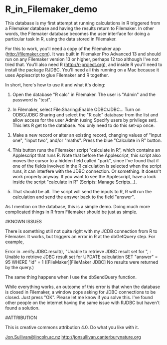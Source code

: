 # R_in_Filemaker_demo
This database is my first attempt at running calculations in R triggered from a Filemaker database and having the results return to Filemaker. In other words, the Filemaker database becomes the user interface for doing a particular task in R, using the data stored in Filemaker.

For this to work, you'll need a copy of the Filemaker app (http://filemaker.com). It was built in Filemaker Pro Advanced 13 and should run on any Filemaker version  13 or higher, perhaps 12 too although I've not tried that. You'll also need R (http://r-project.org), and inside R you'll need to install the package RJDBC. You'll need all this running on a Mac because it uses Applescript to glue Filemaker and R together.

In short, here's how to use it and what it's doing:

1) Open the database "R calc" in Filemaker. The user is "Admin" and the password is "test".

2) In Filemaker, select File:Sharing:Enable ODBC/JDBC... Turn on ODBC/JDBC Sharing and select the "R calc" database from the list and allow access for the user Admin (using Specify users by privilege set). This lets R get to the database. You only need to do this set-up once.

3) Make a new record or alter an existing record, changing values of "input one", "input two", and/or "maths". Press the blue "Calculate in R" button.

4) This button runs the Filemaker script "calculate in R", which contains an Applescript that runs R. Note that before the Applescript, this script also moves the cursor to a hidden field called "park", since I've found that if one of the fields involved in the R calculation is selected when the script runs, it can interfere with the JDBC connection. Or something. It doesn't work properly anyway. If you want to see the Applescript, have a look inside the script "calculate in R" (Scripts: Manage Scripts...).

5) That should be all. The script will send the inputs to R, R will run the calculation and send the answer back to the field "answer".

As I mention on the database, this is a simple demo. Doing much more complicated things in R from Filemaker should be just as simple.


#KNOWN ISSUES

There is something still not quite right with my JCDB connection from R to Filemaker. It works, but triggers an error in R at the dbGetQuery step. For example,

Error in .verify.JDBC.result(r, "Unable to retrieve JDBC result set for ",  : 
  Unable to retrieve JDBC result set for UPDATE calculation SET "answer" = 95 WHERE "id" = 1 ([FileMaker][FileMaker JDBC] No results were returned by the query.)

The same thing happens when I use the dbSendQuery function.

While everything works, an outcome of this error is that when the database is closed in Filemaker, a window pops asking for JDBC connections to be closed. Just press "OK". Please let me know if you solve this. I've found other people on the internet having the same issue with RJDBC but haven't found a solution.


#ATTRIBUTION

This is creative commons attribution 4.0. Do what you like with it.

Jon.Sullivan@lincoln.ac.nz
http://jonsullivan.canterburynature.org
